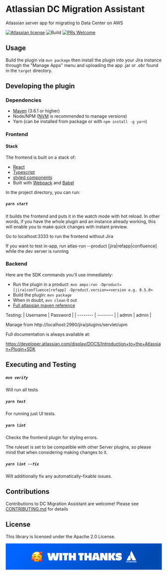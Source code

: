 # Atlassian DC Migration Assistant

Atlassian server app for migrating to Data Center on AWS

[![Atlassian license](https://img.shields.io/badge/license-Apache%202.0-blue.svg?style=flat-square)](LICENSE) ![Build](https://github.com/atlassian-labs/dc-migration-assistant/workflows/Tests/badge.svg) [![PRs Welcome](https://img.shields.io/badge/PRs-welcome-brightgreen.svg?style=flat-square)](CONTRIBUTING.md)

## Usage

Build the plugin via `mvn package` then install the plugin into your Jira instance through the "Manage Apps" menu and uploading the app .jar or .obr found in the `target` directory.

## Developing the plugin

### Dependencies

* [Maven](https://maven.apache.org/) (3.6.1 or higher)
* Node/NPM ([NVM](https://github.com/nvm-sh/nvm) is recommended to manage
  versions)
* Yarn (can be installed from package or with `npm install -g yarn`)

### Frontend

#### Stack

The frontend is built on a stack of:

* [React](https://reactjs.org/)
* [Typescript](https://www.typescriptlang.org/)
* [styled components](https://styled-components.com/)
* Built with [Webpack](https://webpack.js.org/) and [Babel](https://babeljs.io/)

In the project directory, you can run:

##### `yarn start`

It builds the frontend and puts it in the watch mode with hot reload. 
In other words, if you have the whole plugin and an instance already working, 
this will enable you to make quick changes with instant preview.

Go to localhost:3333 to run the frontend without Jira

If you want to test in-app, run atlas-run --product \[jira|refapp|confluence\] while the dev server is running

### Backend

Here are the SDK commands you'll use immediately:

* Run the plugin in a product: `mvn amps:run -Dproduct=[jira|confluence|refapp] -Dproduct.version=<version e.g. 8.5.0>`
* Build the plugin: `mvn package`
* When in doubt, `mvn clean` it out
* [Full atlassian maven reference](https://developer.atlassian.com/server/framework/atlassian-sdk/working-with-maven/#using-the-amps-maven-plugin-directly)

Testing:
| Username | Password |
| -------- | -------- |
| admin    | admin    |

Manage from http://localhost:2990/jira/plugins/servlet/upm

Full documentation is always available at:

https://developer.atlassian.com/display/DOCS/Introduction+to+the+Atlassian+Plugin+SDK

## Executing and Testing

##### `mvn verify`

Will run all tests

##### `yarn test`

For running just UI tests.

##### `yarn lint`

Checks the frontend plugin for styling errors. 

The ruleset is set to be compatible with other Server plugins, 
so please mind that when considering making changes to it.

##### `yarn lint --fix`

Will additionally fix any automatically-fixable issues.

## Contributions

Contributions to DC Migration Assistant are welcome! Please see [CONTRIBUTING.md](CONTRIBUTING.md) for details


## License

This library is licensed under the Apache 2.0 License. 

[![With ❤️ from Atlassian](https://raw.githubusercontent.com/atlassian-internal/oss-assets/master/banner-with-thanks.png)](https://www.atlassian.com)
